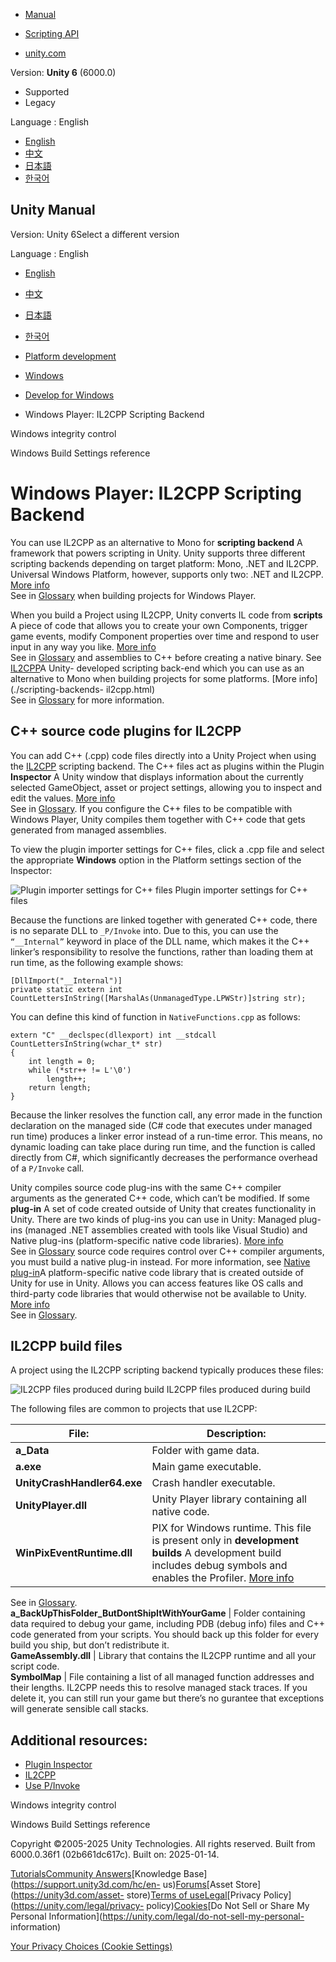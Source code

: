 [](https://docs.unity3d.com)

  * [Manual](../Manual/index.html)
  * [Scripting API](../ScriptReference/index.html)

  * [unity.com](https://unity.com/)

Version: **Unity 6** (6000.0)

  * Supported
  * Legacy

Language : English

  * [English](/Manual/WindowsPlayerIL2CPPScriptingBackend.html)
  * [中文](/cn/current/Manual/WindowsPlayerIL2CPPScriptingBackend.html)
  * [日本語](/ja/current/Manual/WindowsPlayerIL2CPPScriptingBackend.html)
  * [한국어](/kr/current/Manual/WindowsPlayerIL2CPPScriptingBackend.html)

[](https://docs.unity3d.com)

## Unity Manual

Version: Unity 6Select a different version

Language : English

  * [English](/Manual/WindowsPlayerIL2CPPScriptingBackend.html)
  * [中文](/cn/current/Manual/WindowsPlayerIL2CPPScriptingBackend.html)
  * [日本語](/ja/current/Manual/WindowsPlayerIL2CPPScriptingBackend.html)
  * [한국어](/kr/current/Manual/WindowsPlayerIL2CPPScriptingBackend.html)

  * [Platform development ](PlatformSpecific.html)
  * [Windows](Windows.html)
  * [Develop for Windows](windows-develop.html)
  * Windows Player: IL2CPP Scripting Backend

[](WindowsLowIntegrity.html)

Windows integrity control

[](WindowsStandaloneBinaries.html)

Windows Build Settings reference

# Windows Player: IL2CPP Scripting Backend

You can use IL2CPP as an alternative to Mono for **scripting backend** A
framework that powers scripting in Unity. Unity supports three different
scripting backends depending on target platform: Mono, .NET and IL2CPP.
Universal Windows Platform, however, supports only two: .NET and IL2CPP. [More
info](scripting-backends.html)  
See in [Glossary](Glossary.html#ScriptingBackend) when building projects for
Windows Player.

When you build a Project using IL2CPP, Unity converts IL code from **scripts**
A piece of code that allows you to create your own Components, trigger game
events, modify Component properties over time and respond to user input in any
way you like. [More info](creating-scripts.html)  
See in [Glossary](Glossary.html#Scripts) and assemblies to C++ before creating
a native binary. See [IL2CPP](./scripting-backends-il2cpp.html)A Unity-
developed scripting back-end which you can use as an alternative to Mono when
building projects for some platforms. [More info](./scripting-backends-
il2cpp.html)  
See in [Glossary](Glossary.html#IL2CPP) for more information.

## C++ source code plugins for IL2CPP

You can add C++ (.cpp) code files directly into a Unity Project when using the
[IL2CPP](./scripting-backends-il2cpp.html) scripting backend. The C++ files
act as plugins within the Plugin **Inspector** A Unity window that displays
information about the currently selected GameObject, asset or project
settings, allowing you to inspect and edit the values. [More
info](UsingTheInspector.html)  
See in [Glossary](Glossary.html#Inspector). If you configure the C++ files to
be compatible with Windows Player, Unity compiles them together with C++ code
that gets generated from managed assemblies.

To view the plugin importer settings for C++ files, click a .cpp file and
select the appropriate **Windows** option in the Platform settings section of
the Inspector:

![Plugin importer settings for C++
files](../uploads/Main/PlatformIL2CPPPlatformSettings.png) Plugin importer
settings for C++ files

Because the functions are linked together with generated C++ code, there is no
separate DLL to `_P/Invoke` into. Due to this, you can use the `“__Internal”`
keyword in place of the DLL name, which makes it the C++ linker’s
responsibility to resolve the functions, rather than loading them at run time,
as the following example shows:

    
    
    [DllImport("__Internal")]
    private static extern int
    CountLettersInString([MarshalAs(UnmanagedType.LPWStr)]string str);
    

You can define this kind of function in `NativeFunctions.cpp` as follows:

    
    
    extern "C" __declspec(dllexport) int __stdcall CountLettersInString(wchar_t* str)
    {
        int length = 0;
        while (*str++ != L'\0')
            length++;
        return length;
    }
    

Because the linker resolves the function call, any error made in the function
declaration on the managed side (C# code that executes under managed run time)
produces a linker error instead of a run-time error. This means, no dynamic
loading can take place during run time, and the function is called directly
from C#, which significantly decreases the performance overhead of a
`P/Invoke` call.

Unity compiles source code plug-ins with the same C++ compiler arguments as
the generated C++ code, which can’t be modified. If some **plug-in** A set of
code created outside of Unity that creates functionality in Unity. There are
two kinds of plug-ins you can use in Unity: Managed plug-ins (managed .NET
assemblies created with tools like Visual Studio) and Native plug-ins
(platform-specific native code libraries). [More info](./plug-ins.html)  
See in [Glossary](Glossary.html#Plug-in) source code requires control over C++
compiler arguments, you must build a native plug-in instead. For more
information, see [Native plug-in](plug-ins-native.html)A platform-specific
native code library that is created outside of Unity for use in Unity. Allows
you can access features like OS calls and third-party code libraries that
would otherwise not be available to Unity. [More info](./plug-ins.html)  
See in [Glossary](Glossary.html#Nativeplug-in).

## IL2CPP build files

A project using the IL2CPP scripting backend typically produces these files:

![IL2CPP files produced during
build](../uploads/Main/IL2CPPBuildProducedFiles.png) IL2CPP files produced
during build

The following files are common to projects that use IL2CPP:

**File:** | **Description:**  
---|---  
**a_Data** | Folder with game data.  
**a.exe** | Main game executable.  
**UnityCrashHandler64.exe** | Crash handler executable.  
**UnityPlayer.dll** | Unity Player library containing all native code.  
**WinPixEventRuntime.dll** | PIX for Windows runtime. This file is present only in **development builds** A development build includes debug symbols and enables the Profiler. [More info](https://docs.unity.com/devops/en/manual/build-target-configurations#Build_target_advanced_settings_overview)  
See in [Glossary](Glossary.html#DevelopmentBuild).  
**a_BackUpThisFolder_ButDontShipItWithYourGame** | Folder containing data required to debug your game, including PDB (debug info) files and C++ code generated from your scripts. You should back up this folder for every build you ship, but don’t redistribute it.  
**GameAssembly.dll** | Library that contains the IL2CPP runtime and all your script code.  
**SymbolMap** | File containing a list of all managed function addresses and their lengths. IL2CPP needs this to resolve managed stack traces. If you delete it, you can still run your game but there’s no gurantee that exceptions will generate sensible call stacks.  
  
## Additional resources:

  * [Plugin Inspector](plug-in-inspector.html)
  * [IL2CPP](./scripting-backends-il2cpp.html)
  * [Use P/Invoke](https://docs.unity3d.com/Manual/uwp-pinvoke.html)

[](WindowsLowIntegrity.html)

Windows integrity control

[](WindowsStandaloneBinaries.html)

Windows Build Settings reference

Copyright ©2005-2025 Unity Technologies. All rights reserved. Built from
6000.0.36f1 (02b661dc617c). Built on: 2025-01-14.

[Tutorials](https://learn.unity.com/)[Community
Answers](https://answers.unity3d.com)[Knowledge
Base](https://support.unity3d.com/hc/en-
us)[Forums](https://forum.unity3d.com)[Asset Store](https://unity3d.com/asset-
store)[Terms of
use](https://docs.unity3d.com/Manual/TermsOfUse.html)[Legal](https://unity.com/legal)[Privacy
Policy](https://unity.com/legal/privacy-
policy)[Cookies](https://unity.com/legal/cookie-policy)[Do Not Sell or Share
My Personal Information](https://unity.com/legal/do-not-sell-my-personal-
information)

[Your Privacy Choices (Cookie Settings)](javascript:void\(0\);)

